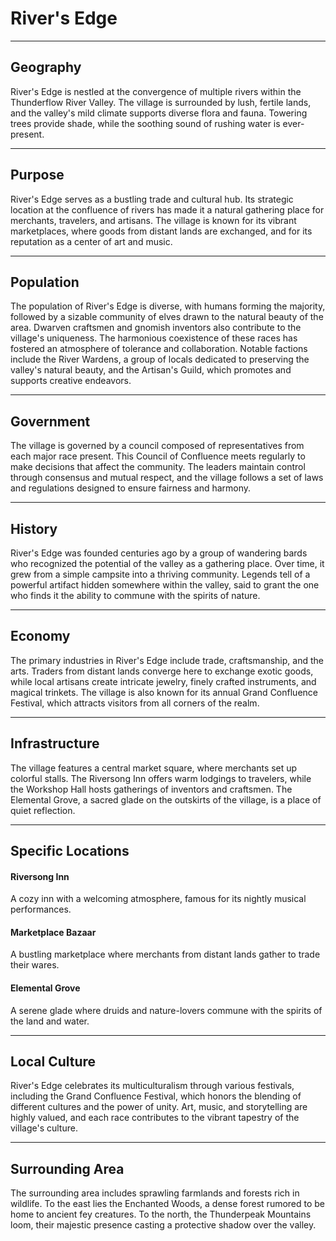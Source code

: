 # River's Edge

---

## Geography

River's Edge is nestled at the convergence of multiple rivers within the Thunderflow River Valley. The village is surrounded by lush, fertile lands, and the valley's mild climate supports diverse flora and fauna. Towering trees provide shade, while the soothing sound of rushing water is ever-present.

---

## Purpose

River's Edge serves as a bustling trade and cultural hub. Its strategic location at the confluence of rivers has made it a natural gathering place for merchants, travelers, and artisans. The village is known for its vibrant marketplaces, where goods from distant lands are exchanged, and for its reputation as a center of art and music.

---

## Population

The population of River's Edge is diverse, with humans forming the majority, followed by a sizable community of elves drawn to the natural beauty of the area. Dwarven craftsmen and gnomish inventors also contribute to the village's uniqueness. The harmonious coexistence of these races has fostered an atmosphere of tolerance and collaboration. Notable factions include the River Wardens, a group of locals dedicated to preserving the valley's natural beauty, and the Artisan's Guild, which promotes and supports creative endeavors.

---

## Government

The village is governed by a council composed of representatives from each major race present. This Council of Confluence meets regularly to make decisions that affect the community. The leaders maintain control through consensus and mutual respect, and the village follows a set of laws and regulations designed to ensure fairness and harmony.

---

## History

River's Edge was founded centuries ago by a group of wandering bards who recognized the potential of the valley as a gathering place. Over time, it grew from a simple campsite into a thriving community. Legends tell of a powerful artifact hidden somewhere within the valley, said to grant the one who finds it the ability to commune with the spirits of nature.

---

## Economy

The primary industries in River's Edge include trade, craftsmanship, and the arts. Traders from distant lands converge here to exchange exotic goods, while local artisans create intricate jewelry, finely crafted instruments, and magical trinkets. The village is also known for its annual Grand Confluence Festival, which attracts visitors from all corners of the realm.

---

## Infrastructure

The village features a central market square, where merchants set up colorful stalls. The Riversong Inn offers warm lodgings to travelers, while the Workshop Hall hosts gatherings of inventors and craftsmen. The Elemental Grove, a sacred glade on the outskirts of the village, is a place of quiet reflection.

---

## Specific Locations

#### Riversong Inn

A cozy inn with a welcoming atmosphere, famous for its nightly musical performances.

#### Marketplace Bazaar

A bustling marketplace where merchants from distant lands gather to trade their wares.

#### Elemental Grove

A serene glade where druids and nature-lovers commune with the spirits of the land and water.

---

## Local Culture

River's Edge celebrates its multiculturalism through various festivals, including the Grand Confluence Festival, which honors the blending of different cultures and the power of unity. Art, music, and storytelling are highly valued, and each race contributes to the vibrant tapestry of the village's culture.

---

## Surrounding Area

The surrounding area includes sprawling farmlands and forests rich in wildlife. To the east lies the Enchanted Woods, a dense forest rumored to be home to ancient fey creatures. To the north, the Thunderpeak Mountains loom, their majestic presence casting a protective shadow over the valley.
